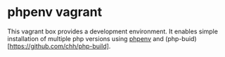 phpenv vagrant
==============

This vagrant box provides a development environment.
It enables simple installation of multiple php versions using [phpenv](https://github.com/CHH/phpenv) and (php-buid)[https://github.com/chh/php-build].

